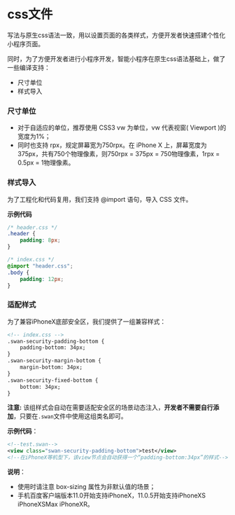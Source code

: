 # css文件

写法与原生css语法一致，用以设置页面的各类样式，方便开发者快速搭建个性化小程序页面。

同时，为了方便开发者进行小程序开发，智能小程序在原生css语法基础上，做了一些编译支持：

- 尺寸单位
- 样式导入

### 尺寸单位
- 对于自适应的单位，推荐使用 CSS3 vw 为单位，vw 代表视窗( Viewport )的宽度为1%；
- 同时也支持 rpx，规定屏幕宽为750rpx。在 iPhone X 上，屏幕宽度为375px，共有750个物理像素，则750rpx = 375px = 750物理像素，1rpx = 0.5px = 1物理像素。

### 样式导入

为了工程化和代码复用，我们支持 @import 语句，导入 CSS 文件。

**示例代码**

```css
/* header.css */
.header {
    padding: 8px;
}
```

```css
/* index.css */
@import "header.css";
.body {
    padding: 12px;
}
```

### 适配样式
为了兼容iPhoneX底部安全区，我们提供了一组兼容样式：

```xml
<!-- index.css -->
.swan-security-padding-bottom {
    padding-bottom: 34px;
}
.swan-security-margin-bottom {
    margin-bottom: 34px;
}
.swan-security-fixed-bottom {
    bottom: 34px;
}
```

**注意:** 该组样式会自动在需要适配安全区的场景动态注入，**开发者不需要自行添加**，只要在`.swan`文件中使用这组类名即可。

**示例代码**：

```xml
<!--test.swan-->
<view class="swan-security-padding-bottom">test</view>
<!--在iPhoneX等机型下，该view节点会自动获得一个“padding-bottom:34px”的样式-->
```

**说明**：
* 使用时请注意 box-sizing 属性为非默认值的场景；
* 手机百度客户端版本11.0开始支持iPhoneX，11.0.5开始支持iPhoneXS iPhoneXSMax iPhoneXR。
